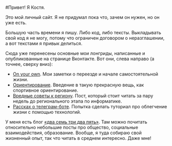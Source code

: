 #Привет! Я Костя.

Это мой личный сайт. Я не придумал пока что, зачем он нужен, но он уже есть.

Большую часть времени я пишу. Либо код, либо тексты. Выкладывать свой код я не могу, потому что ограничен договором о неразглашении, а вот текстами я привык делиться.

Сюда уже перенесены основные мои лонгриды, написанные и опубликованные на странице Вконтакте. Вот они, слева направо (а точнее, сверху вниз):

* [On your own](/on-your-own). Мои заметки о переезде и начале самостоятельной жизни.
* [Ориентирование](/orienteering). Введение в такую прекрасную вещь, как спортивное ориентирование.
* [Вредные советы к региону](/region-is-coming). Пост, который стоит читать за пару недель до регионального этапа по информатике.
* [Рассках о телеграм-боте](/tgbot-guide). Попытка сделать туториал про облегчение жизни с помощью технологий.

У меня есть блог [«два семь три два пять»](https://vk.com/blog_27325). Там можно почитать относительно небольшие посты про общество, социальные взаимодействия, образование. Вообще, я туда собираю свой жизненный опыт, так что читать в среднем интересно. Даже мне!

<!--А [тут](/)  самый полный список всего интересного, что я делал на протяжении этой жизни.-->
